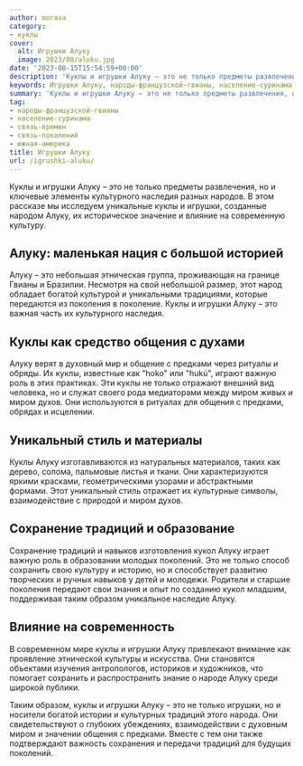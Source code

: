 ```yaml
---
author: morava
category:
- куклы
cover:
  alt: Игрушки Алуку
  image: 2023/08/aluku.jpg
date: '2023-08-15T15:54:59+00:00'
description: 'Куклы и игрушки Алуку – это не только предметы развлечения, но и ключевые элементы культурного наследия разных народов. В этом рассказе мы исследуем...'
keywords: Игрушки Алуку, народы-французской-гвианы, население-суринама, связь-времен, связь-поколений, южная-америка, алуку, куклы, игрушки, это, только, миром, традиций, общения, предками, культурного, наследия, влияние, культуру, богатой, поколения
summary: 'Куклы и игрушки Алуку – это не только предметы развлечения, но и ключевые элементы культурного наследия разных народов. В этом рассказе мы исследуем...'
tag:
- народы-французской-гвианы
- население-суринама
- связь-времен
- связь-поколений
- южная-америка
title: Игрушки Алуку
url: /igrushki-aluku/
---
```


Куклы и игрушки Алуку – это не только предметы развлечения, но и ключевые элементы культурного наследия разных народов. В этом рассказе мы исследуем уникальные куклы и игрушки, созданные народом Алуку, их историческое значение и влияние на современную культуру.

## Алуку: маленькая нация с большой историей

Алуку – это небольшая этническая группа, проживающая на границе Гвианы и Бразилии. Несмотря на свой небольшой размер, этот народ обладает богатой культурой и уникальными традициями, которые передаются из поколения в поколение. Куклы и игрушки Алуку – это важная часть их культурного наследия.

## Куклы как средство общения с духами

Алуку верят в духовный мир и общение с предками через ритуалы и обряды. Их куклы, известные как "hoko" или "hukú", играют важную роль в этих практиках. Эти куклы не только отражают внешний вид человека, но и служат своего рода медиаторами между миром живых и миром духов. Они используются в ритуалах для общения с предками, обрядах и исцелении.

## Уникальный стиль и материалы

Куклы Алуку изготавливаются из натуральных материалов, таких как дерево, солома, пальмовые листья и ткани. Они характеризуются яркими красками, геометрическими узорами и абстрактными формами. Этот уникальный стиль отражает их культурные символы, взаимодействие с природой и миром духов.

## Сохранение традиций и образование

Сохранение традиций и навыков изготовления кукол Алуку играет важную роль в образовании молодых поколений. Это не только способ сохранить свою культуру и историю, но и способствует развитию творческих и ручных навыков у детей и молодежи. Родители и старшие поколения передают свои знания и опыт по созданию кукол младшим, поддерживая таким образом уникальное наследие Алуку.

## Влияние на современность

В современном мире куклы и игрушки Алуку привлекают внимание как проявление этнической культуры и искусства. Они становятся объектами изучения антропологов, историков и художников, что помогает сохранить и распространить знание о народе Алуку среди широкой публики.

Таким образом, куклы и игрушки Алуку – это не только игрушки, но и носители богатой истории и культурных традиций этого народа. Они свидетельствуют о глубоких убеждениях, взаимодействии с духовным миром и значении общения с предками. Вместе с тем они также подтверждают важность сохранения и передачи традиций для будущих поколений.